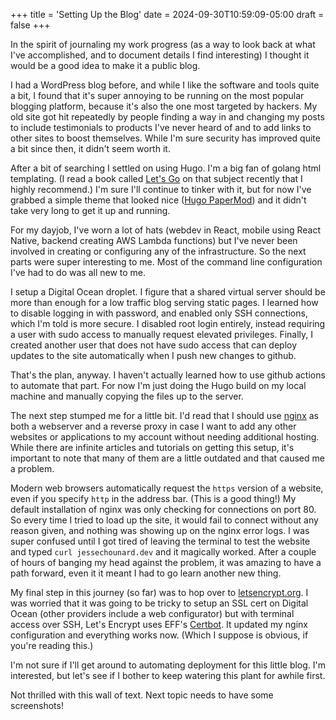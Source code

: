 +++
title = 'Setting Up the Blog'
date = 2024-09-30T10:59:09-05:00
draft = false
+++

In the spirit of journaling my work progress (as a way to look back at what I've accomplished, and to document details I find interesting) I thought it would be a good idea to make it a public blog.

I had a WordPress blog before, and while I like the software and tools quite a bit, I found that it's super annoying to be running on the most popular blogging platform, because it's also the one most targeted by hackers. My old site got hit repeatedly by people finding a way in and changing my posts to include testimonials to products I've never heard of and to add links to other sites to boost themselves. While I'm sure security has improved quite a bit since then, it didn't seem worth it.

After a bit of searching I settled on using Hugo. I'm a big fan of golang html templating. (I read a book called [Let's Go](https://lets-go.alexedwards.net/) on that subject recently that I highly recommend.) I'm sure I'll continue to tinker with it, but for now I've grabbed a simple theme that looked nice ([Hugo PaperMod](https://github.com/adityatelange/hugo-PaperMod)) and it didn't take very long to get it up and running.

For my dayjob, I've worn a lot of hats (webdev in React, mobile using React Native, backend creating AWS Lambda functions) but I've never been involved in creating or configuring any of the infrastructure. So the next parts were super interesting to me. Most of the command line configuration I've had to do was all new to me.

I setup a Digital Ocean droplet. I figure that a shared virtual server should be more than enough for a low traffic blog serving static pages. I learned how to disable logging in with password, and enabled only SSH connections, which I'm told is more secure. I disabled root login entirely, instead requiring a user with sudo access to manually request elevated privileges. Finally, I created another user that does not have sudo access that can deploy updates to the site automatically when I push new changes to github.

That's the plan, anyway. I haven't actually learned how to use github actions to automate that part. For now I'm just doing the Hugo build on my local machine and manually copying the files up to the server.

The next step stumped me for a little bit. I'd read that I should use [nginx](https://www.f5.com/go/product/welcome-to-nginx) as both a webserver and a reverse proxy in case I want to add any other websites or applications to my account without needing additional hosting. While there are infinite articles and tutorials on getting this setup, it's important to note that many of them are a little outdated and that caused me a problem.

Modern web browsers automatically request the `https` version of a website, even if you specify `http` in the address bar. (This is a good thing!) My default installation of nginx was only checking for connections on port 80. So every time I tried to load up the site, it would fail to connect without any reason given, and nothing was showing up on the nginx error logs. I was super confused until I got tired of leaving the terminal to test the website and typed `curl jessechounard.dev` and it magically worked. After a couple of hours of banging my head against the problem, it was amazing to have a path forward, even it it meant I had to go learn another new thing.

My final step in this journey (so far) was to hop over to [letsencrypt.org](https://letsencrypt.org/). I was worried that it was going to be tricky to setup an SSL cert on Digital Ocean (other providers include a web configurator) but with terminal access over SSH, Let's Encrypt uses EFF's [Certbot](https://certbot.eff.org/). It updated my nginx configuration and everything works now. (Which I suppose is obvious, if you're reading this.)

I'm not sure if I'll get around to automating deployment for this little blog. I'm interested, but let's see if I bother to keep watering this plant for awhile first.

Not thrilled with this wall of text. Next topic needs to have some screenshots!